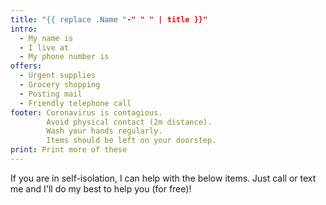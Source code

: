 ```yaml
---
title: "{{ replace .Name "-" " " | title }}"
intro:
  - My name is
  - I live at
  - My phone number is
offers:
  - Urgent supplies
  - Grocery shopping
  - Posting mail
  - Friendly telephone call
footer: Coronavirus is contagious.
        Avoid physical contact (2m distance).
        Wash your hands regularly.
        Items should be left on your doorstep.
print: Print more of these
---
```


If you are in self-isolation, I can help with the below items.
Just call or text me and I'll do my best to help you (for free)!
